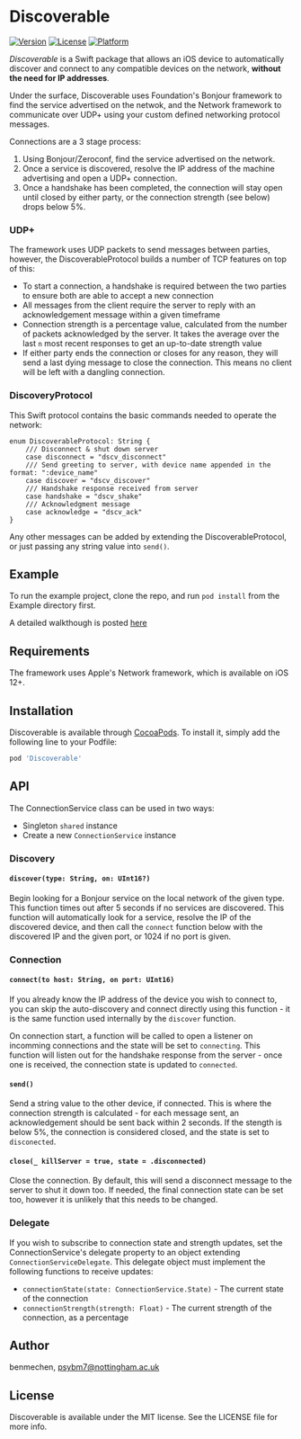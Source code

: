 # Discoverable

[![Version](https://img.shields.io/cocoapods/v/Discoverable.svg?style=flat)](https://cocoapods.org/pods/Discoverable)
[![License](https://img.shields.io/cocoapods/l/Discoverable.svg?style=flat)](https://cocoapods.org/pods/Discoverable)
[![Platform](https://img.shields.io/cocoapods/p/Discoverable.svg?style=flat)](https://cocoapods.org/pods/Discoverable)

*Discoverable* is a Swift package that allows an iOS device to automatically discover and connect to any compatible devices on the network, **without the need for IP addresses**.

Under the surface, Discoverable uses Foundation's Bonjour framework to find the service advertised on the netwok, and the Network framework to communicate over UDP+ using your custom defined networking protocol messages.

Connections are a 3 stage process:
1. Using Bonjour/Zeroconf, find the service advertised on the network.
2. Once a service is discovered, resolve the IP address of the machine advertising and open a UDP+ connection.
3. Once a handshake has been completed, the connection will stay open until closed by either party, or the connection strength (see below) drops below 5%. 

### UDP+

The framework uses UDP packets to send messages between parties, however, the DiscoverableProtocol builds a number of TCP features on top of this:
* To start a connection, a handshake is required between the two parties to ensure both are able to accept a new connection
* All messages from the client require the server to reply with an acknowledgement message within a given timeframe
* Connection strength is a percentage value, calculated from the number of packets acknowledged by the server. It takes the average over the last `n` most recent responses to get an up-to-date strength value
* If either party ends the connection or closes for any reason, they will send a last dying message to close the connection. This means no client will be left with a dangling connection.

### DiscoveryProtocol

This Swift protocol contains the basic commands needed to operate the network:

```
enum DiscoverableProtocol: String {
    /// Disconnect & shut down server
    case disconnect = "dscv_disconnect"
    /// Send greeting to server, with device name appended in the format: ":device_name"
    case discover = "dscv_discover"
    /// Handshake response received from server
    case handshake = "dscv_shake"
    /// Acknowledgment message
    case acknowledge = "dscv_ack"
}
```

Any other messages can be added by extending the DiscoverableProtocol, or just passing any string value into `send()`.

## Example

To run the example project, clone the repo, and run `pod install` from the Example directory first.

A detailed walkthough is posted [here](https://dev.to/benmechen/automatically-discover-and-connect-to-devices-on-a-network)

## Requirements

The framework uses Apple's Network framework, which is available on iOS 12+.

## Installation

Discoverable is available through [CocoaPods](https://cocoapods.org). To install
it, simply add the following line to your Podfile:

```ruby
pod 'Discoverable'
```

## API

The ConnectionService class can be used in two ways:
* Singleton `shared` instance
* Create a new `ConnectionService` instance

### Discovery

#### `discover(type: String, on: UInt16?)`

Begin looking for a Bonjour service on the local network of the given type. This function times out after 5 seconds if no services are discovered.
This function will automatically look for a service, resolve the IP of the discovered device, and then call the `connect` function below with the discovered IP and the given port, or 1024 if no port is given.

### Connection

#### `connect(to host: String, on port: UInt16)`

If you already know the IP address of the device you wish to connect to, you can skip the auto-discovery and connect directly using this function - it is the same function used internally by the `discover` function.

On connection start, a function will be called to open a listener on incomming connections and the state will be set to `connecting`. This function will listen out for the handshake response from the server - once one is received, the connection state is updated to `connected`.

#### `send()`

Send a string value to the other device, if connected. This is where the connection strength is calculated - for each message sent, an acknowledgement should be sent back within 2 seconds. If the stength is below 5%, the connection is considered closed, and the state is set to `disconected`. 

#### `close(_ killServer = true, state = .disconnected)`

Close the connection. By default, this will send a disconnect message to the server to shut it down too. If needed, the final connection state can be set too, however it is unlikely that this needs to be changed.

### Delegate

If you wish to subscribe to connection state and strength updates, set the ConnectionService's delegate property to an object extending `ConnectionServiceDelegate`. This delegate object must implement the following functions to receive updates:
* `connectionState(state: ConnectionService.State)` - The current state of the connection
* `connectionStrength(strength: Float)` - The current strength of the connection, as a percentage

## Author

benmechen, psybm7@nottingham.ac.uk

## License

Discoverable is available under the MIT license. See the LICENSE file for more info.
